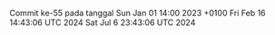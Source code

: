 Commit ke-55 pada tanggal Sun Jan 01 14:00 2023 +0100
Fri Feb 16 14:43:06 UTC 2024
Sat Jul  6 23:43:06 UTC 2024

